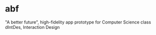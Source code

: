 abf
===

"A better future", high-fidelity app prototype for Computer Science class dIntDes, Interaction Design

